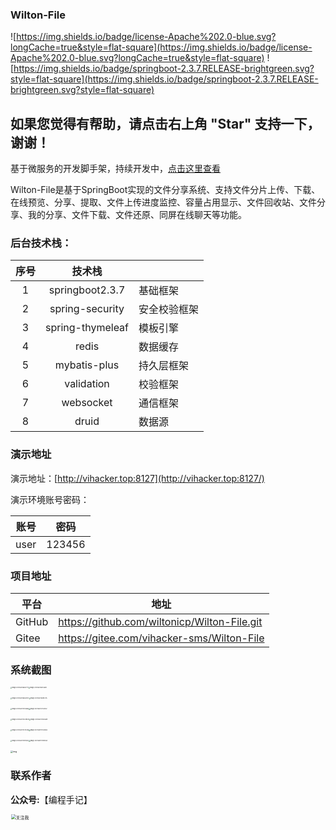 ### Wilton-File

![https://img.shields.io/badge/license-Apache%202.0-blue.svg?longCache=true&style=flat-square](https://img.shields.io/badge/license-Apache%202.0-blue.svg?longCache=true&style=flat-square)
![https://img.shields.io/badge/springboot-2.3.7.RELEASE-brightgreen.svg?style=flat-square](https://img.shields.io/badge/springboot-2.3.7.RELEASE-brightgreen.svg?style=flat-square)

## 如果您觉得有帮助，请点击右上角 "Star" 支持一下，谢谢！
基于微服务的开发脚手架，持续开发中，[点击这里查看](https://gitee.com/wiltonicp/vihacker-cloud)

Wilton-File是基于SpringBoot实现的文件分享系统、支持文件分片上传、下载、在线预览、分享、提取、文件上传进度监控、容量占用显示、文件回收站、文件分享、我的分享、文件下载、文件还原、同屏在线聊天等功能。

### 后台技术栈：

| 序号 |      技术栈      |              |
| :--: | :--------------: | ------------ |
|  1   | springboot2.3.7  | 基础框架     |
|  2   |  spring-security  | 安全校验框架 |
|  3   | spring-thymeleaf | 模板引擎     |
|  4   |      redis       | 数据缓存     |
|  5   |   mybatis-plus   | 持久层框架   |
|  6   |    validation    | 校验框架     |
|  7   |    websocket     | 通信框架     |
|  8   |      druid       | 数据源       |

###  演示地址

演示地址：[http://vihacker.top:8127](http://vihacker.top:8127/)

演示环境账号密码：

| 账号 |  密码  |
| :--: | :----: |
| user | 123456 |

###  项目地址

| 平台   | 地址                                       |
| ------ | ------------------------------------------ |
| GitHub | https://github.com/wiltonicp/Wilton-File.git |
| Gitee  | https://gitee.com/vihacker-sms/Wilton-File |

###  系统截图

<img src="https://oss.wiltonic.cn/image-20210601165617771.png" alt="image-20210601165617771" style="zoom: 15%;" /><img src="https://oss.wiltonic.cn/image-20210601165738810.png" alt="image-20210601165738810" style="zoom:15%;" />

<img src="https://oss.wiltonic.cn/image-20210601165830120.png" alt="image-20210601165830120" style="zoom:15%;" /><img src="https://oss.wiltonic.cn/image-20210601165923115.png" alt="image-20210601165923115" style="zoom:15%;" />

<img src="https://oss.wiltonic.cn/image-20210601170058168.png" alt="image-20210601170058168" style="zoom:15%;" /><img src="https://oss.wiltonic.cn/image-20210601170130132.png" alt="image-20210601170130132" style="zoom:15%;" />

<img src="https://oss.wiltonic.cn/image-20210601170239239.png" alt="image-20210601170239239" style="zoom:15%;" /><img src="https://oss.wiltonic.cn/image-20210601170318809.png" alt="image-20210601170318809" style="zoom:15%;" />

<img src="https://oss.wiltonic.cn/image-20210601170415782.png" alt="image-20210601170415782" style="zoom:15%;" /><img src="https://oss.wiltonic.cn/image-20210601170520655.png" alt="image-20210601170520655" style="zoom:15%;" />

<img src="https://oss.wiltonic.cn/image-20210601170901827.png" alt="image-20210601170901827" style="zoom:15%;" /><img src="https://oss.wiltonic.cn/image-20210601170952585.png" alt="image-20210601170952585" style="zoom:15%;" />

<img src="https://oss.wiltonic.cn/watermark,type_ZmFuZ3poZW5naGVpdGk,shadow_10,text_aHR0cHM6Ly9ibG9nLmNzZG4ubmV0L2hfal9jXzEyMw==,size_16,color_FFFFFF,t_70-20210601171025804.png" alt="img" style="zoom:25%;" />

### 联系作者

**公众号:**【编程手记】

<img src="http://oss.vihacker.top/image/%E5%85%B3%E6%B3%A8%E6%88%91.png" alt="关注我" width="1000" style="zoom: 50%;" />















